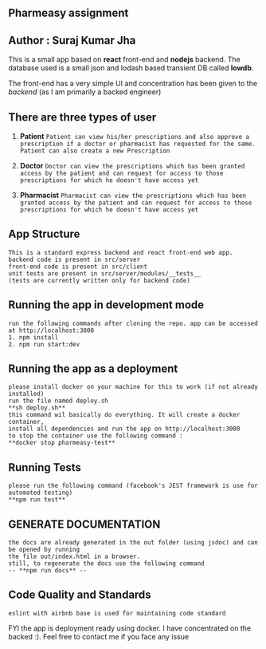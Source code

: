 ## Pharmeasy assignment

## Author : Suraj Kumar Jha

This is a small app based on **react** front-end and **nodejs** backend.
The database used is a small json and lodash based transient DB called **lowdb**.

The front-end has a very simple UI and concentration has been given to the _backend_ (as I am primarily a backed engineer)

## There are three types of user

1. **Patient**
    ```Patient can view his/her prescriptions and also approve a prescription if a doctor or pharmacist has requested for the same.```
    ``Patient can also create a new Prescription``
    
2. **Doctor**
    ``Doctor can view the prescriptions which has been granted access by the patient and can request for access to those prescriptions for which he doesn't have access yet``

3. **Pharmacist**
    ``Pharmacist can view the prescriptions which has been granted access by the patient and can request for access to those prescriptions for which he doesn't have access yet``
 
## App Structure
    This is a standard express backend and react front-end web app.
    backend code is present in src/server
    front-end code is present in src/client
    unit tests are present in src/server/modules/__tests__
    (tests are currently written only for backend code)
    
    
## Running the app in development mode
    run the following commands after cloning the repo. app can be accessed at http://localhost:3000
    1. npm install
    2. npm run start:dev
    

## Running the app as a deployment
    please install docker on your machine for this to work (if not already installed)
    run the file named deploy.sh
    **sh deploy.sh**
    this command wil basically do everything. It will create a docker container, 
    install all dependencies and run the app on http://localhost:3000
    to stop the container use the following command :
    **docker stop pharmeasy-test**
    
## Running Tests
    please run the following command (facebook's JEST framework is use for automated testing)
    **npm run test**

## GENERATE DOCUMENTATION
    the docs are already generated in the out folder (using jsdoc) and can be opened by running 
    the file out/index.html in a browser.
    still, to regenerate the docs use the following command
    -- **npm run docs** --
    
## Code Quality and Standards
    eslint with airbnb base is used for maintaining code standard
    
FYI the app is deployment ready using docker. I have concentrated on the backed :). Feel free to contact me if you face any issue    
